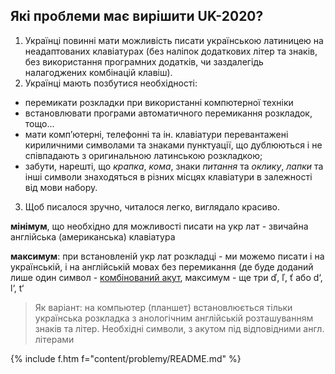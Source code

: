 <a name="problemy"></a>

## Які проблеми має вирішити UK-2020?

1. Українці повинні мати можливість писати українською латиницею на неадаптованих клавіатурах (без наліпок додаткових літер та знаків, без використання програмних додатків, чи заздалегідь налагоджених комбінацій клавіш).
2. Українці мають позбутися необхідності:
- перемикати розкладки при використанні компютерної техніки
- встановлювати програми автоматичного перемикання розкладок, тощо...
- мати комп’ютерні, телефонні та ін. клавіатури перевантажені кириличними символами та знаками пунктуації, що дублюються і не співпадають з оригинальною латинською розкладкою;
- забути, нарешті, що _крапка_, _кома_, знаки _питання_ та _оклику_, _лапки_ та інші символи знаходяться в різних місцях клавіатури в залежності від мови набору.
3. Щоб писалося зручно, читалося легко, виглядало красиво.

**мінімум**, що необхідно для можливості писати на укр лат - звичайна англійська (американська) клавіатура

**максимум**: при встановленій укр лат розкладці - ми можемо писати і на українській, і на англійській мовах без перемикання
(де буде доданий лише один символ - [комбінований акут](.latynka2020/combining_acute_accent), максимум - ще три ď, ľ, ť або d‘, l‘, t‘

> Як варіант: на компьютер (планшет) встановлюється тільки українська розкладка з анологічним англійській розташуванням знаків та літер. Необхідні символи, з акутом під відповідними англ. літерами

{% include f.htm f="content/problemy/README.md" %}
